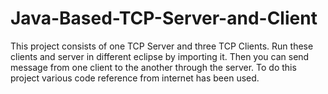 # Java-Based-TCP-Server-and-Client
This project consists of one TCP Server and three TCP Clients.
Run these clients and server in different eclipse by importing it.
Then you can send message from one client to the another through the server.
To do this project various code reference from internet has been used.
